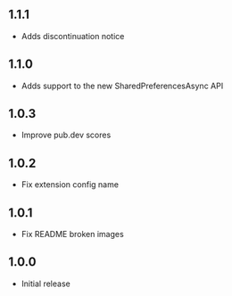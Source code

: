 ## 1.1.1

* Adds discontinuation notice

## 1.1.0

* Adds support to the new SharedPreferencesAsync API

## 1.0.3

* Improve pub.dev scores

## 1.0.2

* Fix extension config name

## 1.0.1

* Fix README broken images

## 1.0.0

* Initial release
